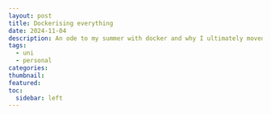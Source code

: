 ```yaml
---
layout: post
title: Dockerising everything
date: 2024-11-04
description: An ode to my summer with docker and why I ultimately moved on
tags:
  - uni
  - personal
categories: 
thumbnail: 
featured: 
toc:
  sidebar: left
---
```

